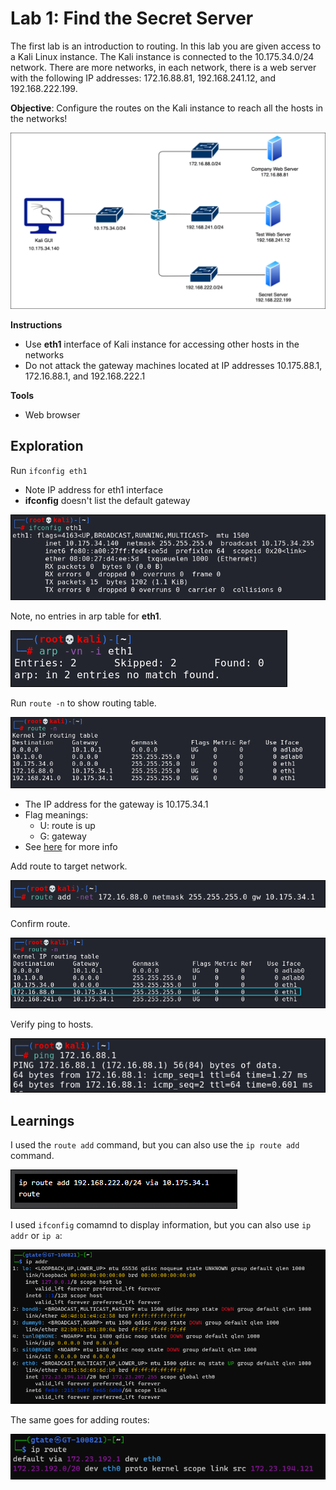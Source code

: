 # Lab 1: Find the Secret Server
The first lab is an introduction to routing. In this lab you are given access to a Kali Linux instance. The Kali instance is connected to the 10.175.34.0/24 network.  There are more networks, in each network, there is a web server with the following IP addresses: 172.16.88.81, 192.168.241.12, and 192.168.222.199.

**Objective**: Configure the routes on the Kali instance to reach all the hosts in the networks!

![](img/networkdiagram.png)

**Instructions**
- Use **eth1** interface of Kali instance for accessing other hosts in the networks
- Do not attack the gateway machines located at IP addresses 10.175.88.1, 172.16.88.1, and 192.168.222.1

**Tools**
- Web browser

## Exploration

Run `ifconfig eth1`
- Note IP address for eth1 interface
- **ifconfig** doesn't list the default gateway

![](img/ifconfig.png)

Note, no entries in arp table for **eth1**.

![](img/noarp.png)

Run `route -n` to show routing table.

![](img/route-n.png)

- The IP address for the gateway is 10.175.34.1
- Flag meanings:
  - U: route is up
  - G: gateway<br>
- See [here](https://www.cyberciti.biz/faq/how-to-find-out-default-gateway-in-ubuntu/) for more info

Add route to target network.

![](img/routeadd.png)

Confirm route.

![](img/routeconfirm.png)

Verify ping to hosts.

![](img/verifyping.png)

## Learnings
I used the `route add` command, but you can also use the `ip route add` command.

![](img/iprouteadd.png)

I used `ifconfig` comamnd to display information, but you can also use `ip addr` or `ip a`:

![](img/ipaddr.png)

The same goes for adding routes:

![](img/iproute.png)
